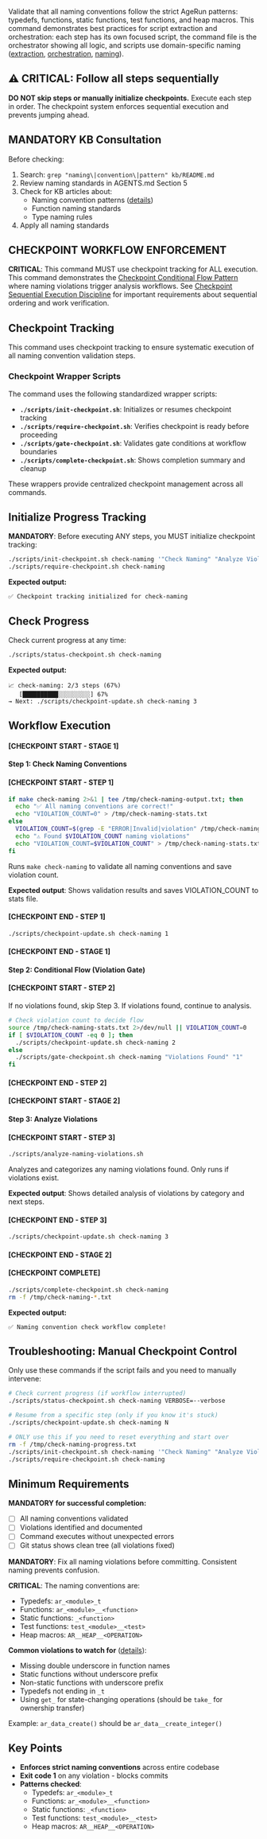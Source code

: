 Validate that all naming conventions follow the strict AgeRun patterns: typedefs, functions, static functions, test functions, and heap macros. This command demonstrates best practices for script extraction and orchestration: each step has its own focused script, the command file is the orchestrator showing all logic, and scripts use domain-specific naming ([extraction](../../../kb/command-helper-script-extraction-pattern.md), [orchestration](../../../kb/command-orchestrator-pattern.md), [naming](../../../kb/script-domain-naming-convention.md)).

## ⚠️ CRITICAL: Follow all steps sequentially

**DO NOT skip steps or manually initialize checkpoints.** Execute each step in order. The checkpoint system enforces sequential execution and prevents jumping ahead.

## MANDATORY KB Consultation

Before checking:
1. Search: `grep "naming\|convention\|pattern" kb/README.md`
2. Review naming standards in AGENTS.md Section 5
3. Check for KB articles about:
   - Naming convention patterns ([details](../../../kb/function-naming-state-change-convention.md))
   - Function naming standards
   - Type naming rules
4. Apply all naming standards

## CHECKPOINT WORKFLOW ENFORCEMENT

**CRITICAL**: This command MUST use checkpoint tracking for ALL execution. This command demonstrates the [Checkpoint Conditional Flow Pattern](../../../kb/checkpoint-conditional-flow-pattern.md) where naming violations trigger analysis workflows. See [Checkpoint Sequential Execution Discipline](../../../kb/checkpoint-sequential-execution-discipline.md) for important requirements about sequential ordering and work verification.

## Checkpoint Tracking

This command uses checkpoint tracking to ensure systematic execution of all naming convention validation steps.

### Checkpoint Wrapper Scripts

The command uses the following standardized wrapper scripts:

- **`./scripts/init-checkpoint.sh`**: Initializes or resumes checkpoint tracking
- **`./scripts/require-checkpoint.sh`**: Verifies checkpoint is ready before proceeding
- **`./scripts/gate-checkpoint.sh`**: Validates gate conditions at workflow boundaries
- **`./scripts/complete-checkpoint.sh`**: Shows completion summary and cleanup

These wrappers provide centralized checkpoint management across all commands.

## Initialize Progress Tracking

**MANDATORY**: Before executing ANY steps, you MUST initialize checkpoint tracking:

```bash
./scripts/init-checkpoint.sh check-naming '"Check Naming" "Analyze Violations" "Document Findings"'
./scripts/require-checkpoint.sh check-naming
```

**Expected output:**
```
✅ Checkpoint tracking initialized for check-naming
```

## Check Progress

Check current progress at any time:

```bash
./scripts/status-checkpoint.sh check-naming
```

**Expected output:**
```
📈 check-naming: 2/3 steps (67%)
   [██████████░░░░░░░░░] 67%
→ Next: ./scripts/checkpoint-update.sh check-naming 3
```

## Workflow Execution

#### [CHECKPOINT START - STAGE 1]

#### Step 1: Check Naming Conventions

#### [CHECKPOINT START - STEP 1]

```bash
if make check-naming 2>&1 | tee /tmp/check-naming-output.txt; then
  echo "✅ All naming conventions are correct!"
  echo "VIOLATION_COUNT=0" > /tmp/check-naming-stats.txt
else
  VIOLATION_COUNT=$(grep -E "ERROR|Invalid|violation" /tmp/check-naming-output.txt | wc -l || echo "0")
  echo "⚠️ Found $VIOLATION_COUNT naming violations"
  echo "VIOLATION_COUNT=$VIOLATION_COUNT" > /tmp/check-naming-stats.txt
fi
```

Runs `make check-naming` to validate all naming conventions and save violation count.

**Expected output**: Shows validation results and saves VIOLATION_COUNT to stats file.

#### [CHECKPOINT END - STEP 1]
```bash
./scripts/checkpoint-update.sh check-naming 1
```

#### [CHECKPOINT END - STAGE 1]

#### Step 2: Conditional Flow (Violation Gate)

#### [CHECKPOINT START - STEP 2]

If no violations found, skip Step 3. If violations found, continue to analysis.

```bash
# Check violation count to decide flow
source /tmp/check-naming-stats.txt 2>/dev/null || VIOLATION_COUNT=0
if [ $VIOLATION_COUNT -eq 0 ]; then
  ./scripts/checkpoint-update.sh check-naming 2
else
  ./scripts/gate-checkpoint.sh check-naming "Violations Found" "1"
fi
```

#### [CHECKPOINT END - STEP 2]

#### [CHECKPOINT START - STAGE 2]

#### Step 3: Analyze Violations

#### [CHECKPOINT START - STEP 3]

```bash
./scripts/analyze-naming-violations.sh
```

Analyzes and categorizes any naming violations found. Only runs if violations exist.

**Expected output**: Shows detailed analysis of violations by category and next steps.

#### [CHECKPOINT END - STEP 3]
```bash
./scripts/checkpoint-update.sh check-naming 3
```

#### [CHECKPOINT END - STAGE 2]

#### [CHECKPOINT COMPLETE]

```bash
./scripts/complete-checkpoint.sh check-naming
rm -f /tmp/check-naming-*.txt
```

**Expected output:**
```
✅ Naming convention check workflow complete!
```

## Troubleshooting: Manual Checkpoint Control

Only use these commands if the script fails and you need to manually intervene:

```bash
# Check current progress (if workflow interrupted)
./scripts/status-checkpoint.sh check-naming VERBOSE=--verbose

# Resume from a specific step (only if you know it's stuck)
./scripts/checkpoint-update.sh check-naming N

# ONLY use this if you need to reset everything and start over
rm -f /tmp/check-naming-progress.txt
./scripts/init-checkpoint.sh check-naming '"Check Naming" "Analyze Violations" "Document Findings"'
./scripts/require-checkpoint.sh check-naming
```

## Minimum Requirements

**MANDATORY for successful completion:**
- [ ] All naming conventions validated
- [ ] Violations identified and documented
- [ ] Command executes without unexpected errors
- [ ] Git status shows clean tree (all violations fixed)

**MANDATORY**: Fix all naming violations before committing. Consistent naming prevents confusion.

**CRITICAL**: The naming conventions are:
- Typedefs: `ar_<module>_t`
- Functions: `ar_<module>__<function>`
- Static functions: `_<function>`
- Test functions: `test_<module>__<test>`
- Heap macros: `AR__HEAP__<OPERATION>`

**Common violations to watch for** ([details](../../../kb/function-naming-state-change-convention.md)):
- Missing double underscore in function names
- Static functions without underscore prefix
- Non-static functions with underscore prefix
- Typedefs not ending in `_t`
- Using `get_` for state-changing operations (should be `take_` for ownership transfer)

Example: `ar_data_create()` should be `ar_data__create_integer()`

## Key Points

- **Enforces strict naming conventions** across entire codebase
- **Exit code 1** on any violation - blocks commits
- **Patterns checked**:
  - Typedefs: `ar_<module>_t`
  - Functions: `ar_<module>__<function>`
  - Static functions: `_<function>`
  - Test functions: `test_<module>__<test>`
  - Heap macros: `AR__HEAP__<OPERATION>`
